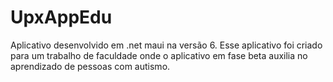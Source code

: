 # UpxAppEdu
Aplicativo desenvolvido em .net maui na versão 6.
Esse aplicativo foi criado para um trabalho de faculdade onde o aplicativo em fase beta auxilia no aprendizado de pessoas com autismo.
